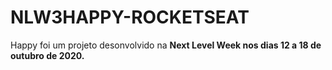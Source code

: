 # NLW3HAPPY-ROCKETSEAT


Happy foi um projeto desonvolvido na <strong>Next Level Week<strong/> nos dias <strong>12 a 18 de outubro de 2020.<strong/>
